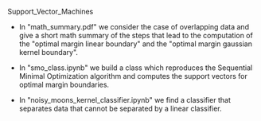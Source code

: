 Support_Vector_Machines

- In "math_summary.pdf" we consider the case of overlapping data and give a short math summary of the steps that lead to the computation of the "optimal margin linear boundary" and the "optimal margin gaussian kernel boundary".

- In "smo_class.ipynb" we build a class which reproduces the Sequential Minimal Optimization algorithm and computes the support vectors for optimal margin boundaries.

- In "noisy_moons_kernel_classifier.ipynb" we find a classifier that separates data that cannot be separated by a linear classifier.
